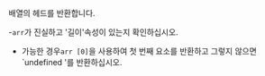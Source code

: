 배열의 헤드를 반환합니다.

-`arr`가 진실하고 '길이'속성이 있는지 확인하십시오.
- 가능한 경우`arr [0]`을 사용하여 첫 번째 요소를 반환하고 그렇지 않으면`undefined '를 반환하십시오.